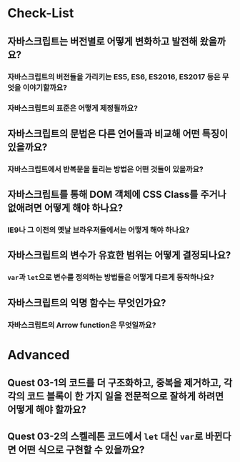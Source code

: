 # Check-List

## 자바스크립트는 버전별로 어떻게 변화하고 발전해 왔을까요?

### 자바스크립트의 버전들을 가리키는 ES5, ES6, ES2016, ES2017 등은 무엇을 이야기할까요?

### 자바스크립트의 표준은 어떻게 제정될까요?

## 자바스크립트의 문법은 다른 언어들과 비교해 어떤 특징이 있을까요?

### 자바스크립트에서 반복문을 돌리는 방법은 어떤 것들이 있을까요?

## 자바스크립트를 통해 DOM 객체에 CSS Class를 주거나 없애려면 어떻게 해야 하나요?

### IE9나 그 이전의 옛날 브라우저들에서는 어떻게 해야 하나요?

## 자바스크립트의 변수가 유효한 범위는 어떻게 결정되나요?

### `var`과 `let`으로 변수를 정의하는 방법들은 어떻게 다르게 동작하나요?

## 자바스크립트의 익명 함수는 무엇인가요?

### 자바스크립트의 Arrow function은 무엇일까요?

# Advanced

## Quest 03-1의 코드를 더 구조화하고, 중복을 제거하고, 각각의 코드 블록이 한 가지 일을 전문적으로 잘하게 하려면 어떻게 해야 할까요?

## Quest 03-2의 스켈레톤 코드에서 `let` 대신 `var`로 바뀐다면 어떤 식으로 구현할 수 있을까요?

